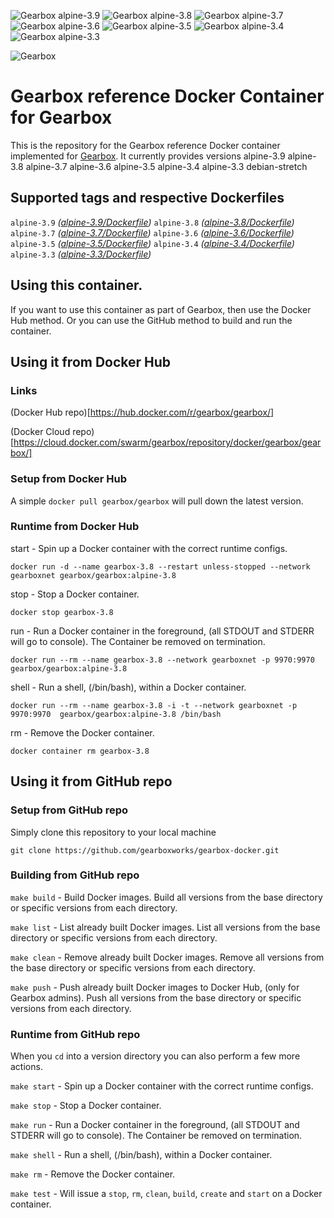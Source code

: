 ![Gearbox alpine-3.9](https://img.shields.io/badge/Gearbox-alpine-3.9-green.svg)
![Gearbox alpine-3.8](https://img.shields.io/badge/Gearbox-alpine-3.8-green.svg)
![Gearbox alpine-3.7](https://img.shields.io/badge/Gearbox-alpine-3.7-green.svg)
![Gearbox alpine-3.6](https://img.shields.io/badge/Gearbox-alpine-3.6-green.svg)
![Gearbox alpine-3.5](https://img.shields.io/badge/Gearbox-alpine-3.5-green.svg)
![Gearbox alpine-3.4](https://img.shields.io/badge/Gearbox-alpine-3.4-green.svg)
![Gearbox alpine-3.3](https://img.shields.io/badge/Gearbox-alpine-3.3-green.svg)

![Gearbox](https://github.com/gearboxworks/gearbox.github.io/raw/master/Gearbox-100x.png)


# Gearbox reference Docker Container for Gearbox
This is the repository for the Gearbox reference Docker container implemented for [Gearbox](https://github.com/gearboxworks/gearbox).
It currently provides versions alpine-3.9 alpine-3.8 alpine-3.7 alpine-3.6 alpine-3.5 alpine-3.4 alpine-3.3 debian-stretch


## Supported tags and respective Dockerfiles

`alpine-3.9` _([alpine-3.9/Dockerfile](https://github.com/gearboxworks/gearbox-docker/blob/master/alpine-3.9/Dockerfile))_
`alpine-3.8` _([alpine-3.8/Dockerfile](https://github.com/gearboxworks/gearbox-docker/blob/master/alpine-3.8/Dockerfile))_
`alpine-3.7` _([alpine-3.7/Dockerfile](https://github.com/gearboxworks/gearbox-docker/blob/master/alpine-3.7/Dockerfile))_
`alpine-3.6` _([alpine-3.6/Dockerfile](https://github.com/gearboxworks/gearbox-docker/blob/master/alpine-3.6/Dockerfile))_
`alpine-3.5` _([alpine-3.5/Dockerfile](https://github.com/gearboxworks/gearbox-docker/blob/master/alpine-3.5/Dockerfile))_
`alpine-3.4` _([alpine-3.4/Dockerfile](https://github.com/gearboxworks/gearbox-docker/blob/master/alpine-3.4/Dockerfile))_
`alpine-3.3` _([alpine-3.3/Dockerfile](https://github.com/gearboxworks/gearbox-docker/blob/master/alpine-3.3/Dockerfile))_


## Using this container.
If you want to use this container as part of Gearbox, then use the Docker Hub method.
Or you can use the GitHub method to build and run the container.


## Using it from Docker Hub

### Links
(Docker Hub repo)[https://hub.docker.com/r/gearbox/gearbox/]

(Docker Cloud repo)[https://cloud.docker.com/swarm/gearbox/repository/docker/gearbox/gearbox/]


### Setup from Docker Hub
A simple `docker pull gearbox/gearbox` will pull down the latest version.


### Runtime from Docker Hub
start - Spin up a Docker container with the correct runtime configs.

`docker run -d --name gearbox-3.8 --restart unless-stopped --network gearboxnet gearbox/gearbox:alpine-3.8`

stop - Stop a Docker container.

`docker stop gearbox-3.8`

run - Run a Docker container in the foreground, (all STDOUT and STDERR will go to console). The Container be removed on termination.

`docker run --rm --name gearbox-3.8 --network gearboxnet -p 9970:9970  gearbox/gearbox:alpine-3.8`

shell - Run a shell, (/bin/bash), within a Docker container.

`docker run --rm --name gearbox-3.8 -i -t --network gearboxnet -p 9970:9970  gearbox/gearbox:alpine-3.8 /bin/bash`

rm - Remove the Docker container.

`docker container rm gearbox-3.8`


## Using it from GitHub repo

### Setup from GitHub repo
Simply clone this repository to your local machine

`git clone https://github.com/gearboxworks/gearbox-docker.git`


### Building from GitHub repo
`make build` - Build Docker images. Build all versions from the base directory or specific versions from each directory.


`make list` - List already built Docker images. List all versions from the base directory or specific versions from each directory.


`make clean` - Remove already built Docker images. Remove all versions from the base directory or specific versions from each directory.


`make push` - Push already built Docker images to Docker Hub, (only for Gearbox admins). Push all versions from the base directory or specific versions from each directory.


### Runtime from GitHub repo
When you `cd` into a version directory you can also perform a few more actions.

`make start` - Spin up a Docker container with the correct runtime configs.


`make stop` - Stop a Docker container.


`make run` - Run a Docker container in the foreground, (all STDOUT and STDERR will go to console). The Container be removed on termination.


`make shell` - Run a shell, (/bin/bash), within a Docker container.


`make rm` - Remove the Docker container.


`make test` - Will issue a `stop`, `rm`, `clean`, `build`, `create` and `start` on a Docker container.


